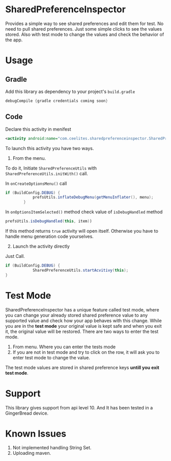 # SharedPreferenceInspector
Provides a simple way to see shared preferences and edit them for test. No need to pull shared preferences. Just some simple clicks to see the values stored. Also with test mode to change the values and check the behavior of the app.

# Usage

## Gradle
Add this library as dependency to your project's ```build.gradle```

```groovy
debugCompile {gradle credentials coming soon}
```

## Code
Declare this activity in menifest

```xml
<activity android:name="com.ceelites.sharedpreferenceinspector.SharedPrefsBrowser"/>
```

To launch this activity you have two ways.

1. From the menu.

To do it, Initiate `SharedPreferenceUtils` with `SharedPreferenceUtils.initWith()` call.

In `onCreateOptionsMenu()` call 
```java
if (BuildConfig.DEBUG) {
			prefsUtils.inflateDebugMenu(getMenuInflater(), menu);
		}
```

In `onOptionsItemSelected()` method check value of `isDebugHandled` method 
```java
prefsUtils.isDebugHandled(this, item)) 
```
If this method returns `true` activity will open itself. Otherwise you have to handle menu generation code yourselves.

2. Launch the activity directly 

Just Call.
```java
if (BuildConfig.DEBUG) {
			SharedPreferenceUtils.startAcvitivy(this);
}
```

# Test Mode
SharedPreferenceInspector has a unique feature called test mode, where you can change your already stored shared preference value to any supported value and check how your app behaves with this change. While you are in the **test mode** your original value is kept safe and when you exit it, the original value will be restored. There are two ways to enter the test mode.

1. From menu. Where you can enter the tests mode
2. If you are not in test mode and try to click on the row, it will ask you to enter test mode to change the value.

The test mode values are stored in shared preference keys **untill you exit test mode**. 

# Support
This library gives support from api level 10. And It has been tested in a GingerBread device.

# Known Issues
1. Not implemented handling String Set. 
2. Uploading maven. 